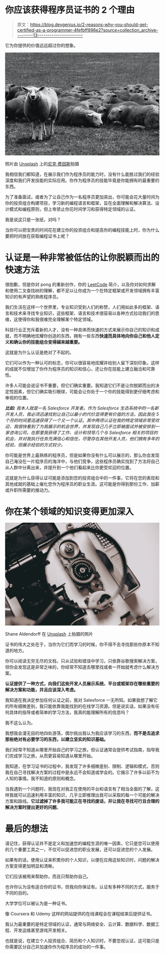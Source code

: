 # 你应该获得程序员证书的 2 个理由

> 原文：<https://blog.devgenius.io/2-reasons-why-you-should-get-certified-as-a-programmer-4fefbff898e2?source=collection_archive---------13----------------------->

它为你提供的价值远远超过你的想象。

![](img/8ed33366c1ca60a344770476787002e2.png)

照片由 [Unsplash](https://unsplash.com/s/photos/different?utm_source=unsplash&utm_medium=referral&utm_content=creditCopyText) 上的[尼克·费因斯](https://unsplash.com/@jannerboy62?utm_source=unsplash&utm_medium=referral&utm_content=creditCopyText)拍摄

我相信我们都知道，在展示我们作为程序员的能力时，没有什么能胜过我们的经验深度和我们开发技能的实际应用。你作为程序员的技能毕竟是你能拥有的最重要的东西。

为了准备面试，或者为了让自己作为一名程序员更加突出，你可能会花大量时间为你的投资组合构建项目，学习新的编程语言和框架，旨在全面理解和解决算法、设计模式和编程原则，但上帝禁止你花时间学习和获得特定领域的认证。

我是说这只是一张纸，对吗？

当你可以把宝贵的时间花在建立你的投资组合和提高你的编程技能上时，你为什么要把时间放在获取编程证书上呢？

# 认证是一种非常被低估的让你脱颖而出的快速方法

很抱歉，但是你对 pong 的重新创作，你的 [LeetCode](https://leetcode.com/) 简介，以及你对如何求解和使用二叉查找树的理解，都不足以让你成为一个在特定框架或开发领域拥有丰富知识的有声望的熟练程序员。

我们生活在这样一个世界里，专业知识受到人们的称赞，人们用如此多的框架、语言和技术来寻找专业知识，这些框架、语言和技术很容易以各种方式拉动我们的思维，这使得你和我很难完全理解某个特定领域。

科技行业正充斥着新的人才，没有一种具体而快速的方式来展示你自己的知识和成就，而不明确地炫耀你创造的东西，拥有一些东西**快速而具体地向你自己和他人定义和确认你的技能组合变得越来越重要。**

这就是为什么认证是绝对了不起的。

它们可以作为一种认可的标志，你可以很容易地炫耀并给别人留下深刻印象。这样的成就不仅增加了你作为程序员的知识和信心，还让你在技能上建立融洽和可靠性。

许多人可能会说证书不重要，但它们确实重要。我知道它们不是让你脱颖而出的决定性因素，但它们确实吸引眼球，可能会让你处于一个你的技能得到更仔细考虑和审视的位置。

***比如:*** *我本人就是一名 Salesforce 开发者。作为 Salesforce 生态系统中的一名新开发人员，我必须迅速找到让自己以最小的代价显得更有价值的方法，因此我在 5 个月的时间里迅速获得了一个又一个认证。其中两项认证在我的特定领域非常受欢迎，我很快看到了为我展示的机会世界，并发现自己几乎立即被面试并被安排到一家咨询公司，在那里我获得了工作、设计和领导几个与 Salesforce 相关的项目的机会，并对我执行任务充满信心和信任，尽管存在其他开发人员，他们拥有多年的经验，但展示经验的方式较少。*

你可能是世界上最熟练的程序员，但是如果你没有什么可以展示的，那么你会发现自己淹没在一片程序员的海洋中，与他们竞争，这些程序员确实找到了方法将自己从人群中分离出来，并提升到一个他们看起来比你更受欢迎的位置。

这就是为什么获得认证可能是添加到您的投资组合中的一件事，它将在您的表现和其他成就的基础上催化您作为程序员的职业生涯。这可能是你得到那份工作、加薪或升职所需要的推动力。

# 你在某个领域的知识变得更加深入

![](img/d75be073d1e171af99fc2815344f2ce7.png)

Shane Aldendorff 在 [Unsplash](https://unsplash.com/s/photos/magnifying-glass?utm_source=unsplash&utm_medium=referral&utm_content=creditCopyText) 上拍摄的照片

证书的伟大之处在于，当你为它们而学习的时候，你不得不去寻找那些你原本不知道的地方。

你可以阅读无穷无尽的文档，只从试验和错误中学习，只依靠谷歌搜索解决方案，但你会发现这是非常乏味的，你经常不知道去哪里找或者一开始就考虑什么解决方案。

**认证提供了一种方式，向我们这些开发人员展示系统、平台或框架存在哪些重要的解决方案和功能，并且应该深入考虑。**

我知道在我决定参加任何认证之前，我对 Salesforce 一无所知。如果我想了解它的所有细微差别，我只能依靠我能找到的在线学习资源。但是说实话，如果没有任何具体的指导或者简单的学习方法，我真的能理解所有的信息吗？

我不这么认为。

我想我会漫无目的地四处游荡，偶尔挑出我认为我应该学习的东西，**而不是去追求那些绝对有必要学习的东西，以建立坚实的知识基础。**

我们经常不知道从哪里开始自己的学习之旅，但认证通常会提供考试指南，指导我们完成学习之旅，从而更容易知道从哪里开始。

我知道，在学习证书的过程中，我发现了许多细微差别、限制、逻辑和模式，否则我在自己寻找解决方案的过程中是永远不会知道或学会的。它揭示了许多以前不为人知的事情。我不知道的原则和概念。

当我遇到一个问题时，我现在对我正在使用的平台和语言有了相当全面的了解，这样我就可以迅速利用丰富的知识，几乎立即推理出我可以采取的每一个可能的解决方案和路线。**它过滤掉了许多我可能正在寻找的废话，并让我在寻找可行且合理的解决方案时提出更好的问题**。

# 最后的想法

请记住，获得认证并不是定义和加速您的编程生涯的唯一因素，它只是您可以使用的几个重要工具之一，不仅可以促进您的职业发展，还可以促进您的个人发展。

如果有的话，使用认证来积累你的个人知识，以便在应用这些知识时，问题的解决方案变得更加明显和清晰。

它们应该被用来帮助你，而且只帮助你自己。

也许你认为没有适合你的证书，但我向你保证有。认证有多种不同的方式，服务于不同的目的。

大学学位可以被认为是一种证书。

像 Coursera 和 Udemy 这样的网站提供的在线课程会在课程结束后提供证书。

我认为最重要的是特定领域的认证，通常与网络安全、云计算、数据科学、数据工程、开发运维甚至游戏开发相关。

也就是说，在建立个人投资组合、简历和个人知识时，不要忽视认证，这可能只是你需要区分自己并加速你作为程序员的成功的一件事。